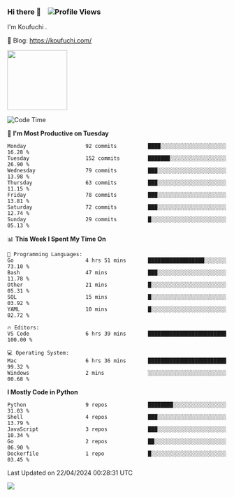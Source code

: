 ### Hi there 👋 &nbsp;&nbsp; ![Profile Views](https://komarev.com/ghpvc/?username=Koufuchi&base=200)

I'm Koufuchi . 

📔 Blog: <https://koufuchi.com/>

<img align="" height="137px" src="https://github-readme-stats-seven-nu-30.vercel.app/api?username=Koufuchi&hide=issues,contribs&show_icons=true&line_height=21&theme=radical&locale=en" />
<!-- <img align="" height="137px" src="https://github-readme-stats-seven-nu-30.vercel.app/api/top-langs/?username=Koufuchi&layout=compact&hide=blade,html,css,pug,scss&theme=radical&locale=en" /> -->

<!--START_SECTION:waka-->
![Code Time](http://img.shields.io/badge/Code%20Time-537%20hrs%2017%20mins-blue)

📅 **I'm Most Productive on Tuesday** 

```text
Monday                   92 commits          ████░░░░░░░░░░░░░░░░░░░░░   16.28 % 
Tuesday                  152 commits         ███████░░░░░░░░░░░░░░░░░░   26.90 % 
Wednesday                79 commits          ███░░░░░░░░░░░░░░░░░░░░░░   13.98 % 
Thursday                 63 commits          ███░░░░░░░░░░░░░░░░░░░░░░   11.15 % 
Friday                   78 commits          ███░░░░░░░░░░░░░░░░░░░░░░   13.81 % 
Saturday                 72 commits          ███░░░░░░░░░░░░░░░░░░░░░░   12.74 % 
Sunday                   29 commits          █░░░░░░░░░░░░░░░░░░░░░░░░   05.13 % 
```


📊 **This Week I Spent My Time On** 

```text
💬 Programming Languages: 
Go                       4 hrs 51 mins       ██████████████████░░░░░░░   73.10 % 
Bash                     47 mins             ███░░░░░░░░░░░░░░░░░░░░░░   11.78 % 
Other                    21 mins             █░░░░░░░░░░░░░░░░░░░░░░░░   05.31 % 
SQL                      15 mins             █░░░░░░░░░░░░░░░░░░░░░░░░   03.92 % 
YAML                     10 mins             █░░░░░░░░░░░░░░░░░░░░░░░░   02.72 % 

🔥 Editors: 
VS Code                  6 hrs 39 mins       █████████████████████████   100.00 % 

💻 Operating System: 
Mac                      6 hrs 36 mins       █████████████████████████   99.32 % 
Windows                  2 mins              ░░░░░░░░░░░░░░░░░░░░░░░░░   00.68 % 
```

**I Mostly Code in Python** 

```text
Python                   9 repos             ████████░░░░░░░░░░░░░░░░░   31.03 % 
Shell                    4 repos             ███░░░░░░░░░░░░░░░░░░░░░░   13.79 % 
JavaScript               3 repos             ███░░░░░░░░░░░░░░░░░░░░░░   10.34 % 
Go                       2 repos             ██░░░░░░░░░░░░░░░░░░░░░░░   06.90 % 
Dockerfile               1 repo              █░░░░░░░░░░░░░░░░░░░░░░░░   03.45 % 
```




 Last Updated on 22/04/2024 00:28:31 UTC
<!--END_SECTION:waka-->

![](https://hit.yhype.me/github/profile?user_id=46078832)
